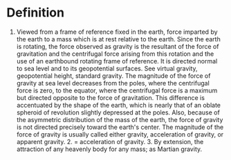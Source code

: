 # Definition

1.  Viewed from a frame of reference fixed in the earth, force imparted
    by the earth to a mass which is at rest relative to the earth. Since
    the earth is rotating, the force observed as gravity is the
    resultant of the force of gravitation and the centrifugal force
    arising from this rotation and the use of an earthbound rotating
    frame of reference. It is directed normal to sea level and to its
    geopotential surfaces. See virtual gravity, geopotential height,
    standard gravity. The magnitude of the force of gravity at sea level
    decreases from the poles, where the centrifugal force is zero, to
    the equator, where the centrifugal force is a maximum but directed
    opposite to the force of gravitation. This difference is accentuated
    by the shape of the earth, which is nearly that of an oblate
    spheroid of revolution slightly depressed at the poles. Also,
    because of the asymmetric distribution of the mass of the earth, the
    force of gravity is not directed precisely toward the earth's
    center. The magnitude of the force of gravity is usually called
    either gravity, acceleration of gravity, or apparent gravity. 2. =
    acceleration of gravity. 3. By extension, the attraction of any
    heavenly body for any mass; as Martian gravity.

